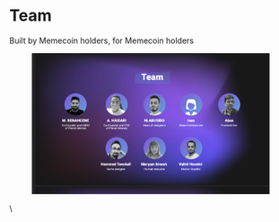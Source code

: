 # Team

Built by Memecoin holders, for Memecoin holders

<figure><img src=".gitbook/assets/Screen Shot 2022-09-26 at 4.10.07 AM.png" alt=""><figcaption></figcaption></figure>

\
